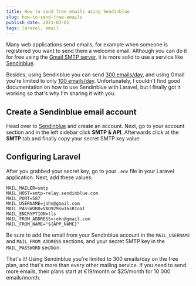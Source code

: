 ```yaml
---
title: How to send free emails using Sendinblue
slug: how-to-send-free-emails
publish_date: 2021-03-01
tags: laravel, email
---
```


Many web applications send emails, for example when someone is registered you want to send them a welcome email. Although you can do it for free using the [Gmail SMTP server](https://www.jeroenvanrensen.nl/blog/gmail-smtp-server), it is more solid to use a service like [Sendinblue](https://www.sendinblue.com/).

Besides, using Sendinblue you can send [300 emails/day](https://www.sendinblue.com/pricing/), and using Gmail you're limited to only [100 emails/day](https://support.google.com/a/answer/166852?hl=en). Unfortunately, I couldn't find good documentation on how to use Sendinblue with Laravel, but I finally got it working so that's why I'm sharing it with you.

## Create a Sendinblue email account

Head over to [Sendinblue](https://app.sendinblue.com/account/register) and create an account. Next, go to your account section and in the left sidebar click **SMTP & API**. Afterwards click at the **SMTP** tab and finally copy your secret SMTP key value.

## Configuring Laravel

After you grabbed your secret key, go to your `.env` file in your Laravel application. Next, add these values:

```
MAIL_MAILER=smtp
MAIL_HOST=smtp-relay.sendinblue.com
MAIL_PORT=587
MAIL_USERNAME=john@gmail.com
MAIL_PASSWORD=VAO929swI6sRIoaI
MAIL_ENCRYPTION=tls
MAIL_FROM_ADDRESS=john@gmail.com
MAIL_FROM_NAME="${APP_NAME}"
```

Be sure to add the email from your Sendinblue account in the `MAIL_USERNAME` and `MAIL_FROM_ADDRESS` sections, and your secret SMTP key in the `MAIL_PASSWORD` section.

That's it! Using Sendinblue you're limited to 300 emails/day on the free plan, and that's more than every other mailing service. If you need to send more emails, their plans start at €19/month or $25/month for 10 000 emails/month.

